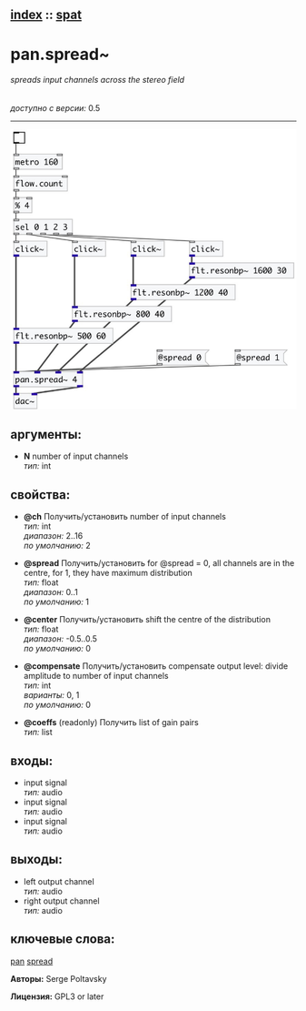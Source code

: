 [index](index.html) :: [spat](category_spat.html)
---

# pan.spread~

###### spreads input channels across the stereo field

*доступно с версии:* 0.5

---




[![example](../examples/img/pan.spread~.jpg)](../examples/pd/pan.spread~.pd)



## аргументы:

* **N**
number of input channels<br>
_тип:_ int<br>





## свойства:

* **@ch** 
Получить/установить number of input channels<br>
_тип:_ int<br>
_диапазон:_ 2..16<br>
_по умолчанию:_ 2<br>

* **@spread** 
Получить/установить for @spread = 0, all channels are in the centre, for 1, they have maximum
distribution<br>
_тип:_ float<br>
_диапазон:_ 0..1<br>
_по умолчанию:_ 1<br>

* **@center** 
Получить/установить shift the centre of the distribution<br>
_тип:_ float<br>
_диапазон:_ -0.5..0.5<br>
_по умолчанию:_ 0<br>

* **@compensate** 
Получить/установить compensate output level: divide amplitude to number of input channels<br>
_тип:_ int<br>
_варианты:_ 0, 1<br>
_по умолчанию:_ 0<br>

* **@coeffs** (readonly)
Получить list of gain pairs<br>
_тип:_ list<br>



## входы:

* input signal<br>
_тип:_ audio
* input signal<br>
_тип:_ audio
* input signal<br>
_тип:_ audio



## выходы:

* left output channel<br>
_тип:_ audio
* right output channel<br>
_тип:_ audio



## ключевые слова:

[pan](keywords/pan.html)
[spread](keywords/spread.html)






**Авторы:** Serge Poltavsky




**Лицензия:** GPL3 or later





